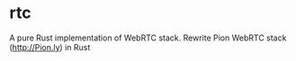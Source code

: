 # rtc
A pure Rust implementation of WebRTC stack. Rewrite Pion WebRTC stack (http://Pion.ly) in Rust
